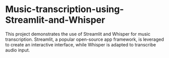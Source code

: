 # Music-transcription-using-Streamlit-and-Whisper
This project demonstrates the use of Streamlit and Whisper for music transcription. Streamlit, a popular open-source app framework, is leveraged to create an interactive interface, while Whisper is adapted to transcribe audio input.
